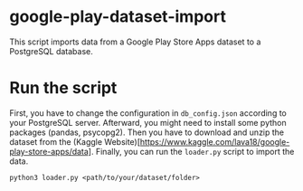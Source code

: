 # google-play-dataset-import
This script imports data from a Google Play Store Apps dataset to a PostgreSQL database.

# Run the script

First, you have to change the configuration in `db_config.json` according to your PostgreSQL server.
Afterward, you might need to install some python packages (pandas, psycopg2).
Then you have to download and unzip the dataset from the (Kaggle Website)[https://www.kaggle.com/lava18/google-play-store-apps/data].
Finally, you can run the `loader.py` script to import the data.

```
python3 loader.py <path/to/your/dataset/folder>
```

